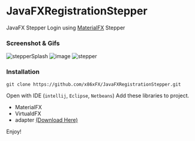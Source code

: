# JavaFXRegistrationStepper
 JavaFX Stepper Login using [MaterialFX](https://github.com/palexdev/MaterialFX/) Stepper
 
 ### Screenshot & Gifs
 
![stepperSplash](https://user-images.githubusercontent.com/101990722/173667651-1448d568-e6f3-431a-b489-f81c35bd1e31.gif)
![image](https://user-images.githubusercontent.com/101990722/173664354-54ddebae-0795-492b-840b-f27290949f56.png)
![stepper](https://user-images.githubusercontent.com/101990722/173665095-2e376c44-f892-4ef6-879d-30ada2afd848.gif)


### Installation

```
git clone https://github.com/x86xFX/JavaFXRegistrationStepper.git
``` 

Open with IDE (`intellij`, `Eclipse`, `Netbeans`)
Add these libraries to project.
 - MaterialFX
 - VirtualdFX
 - adapter        [(Download Here)](https://jar-download.com/artifact-search/materialfx)

Enjoy!

